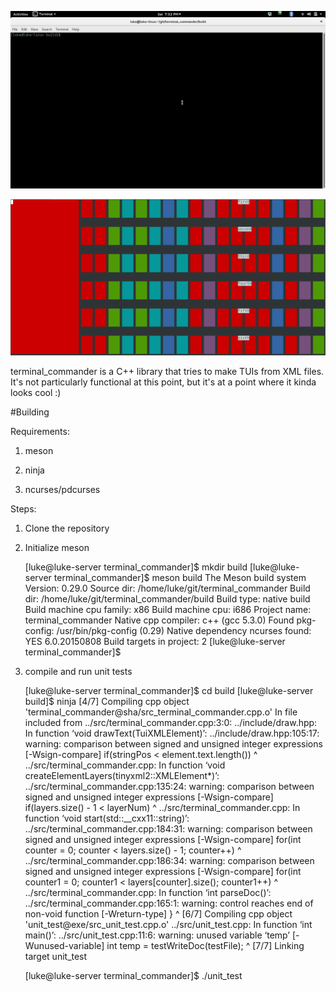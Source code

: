 ![terminal_commander gif](https://raw.githubusercontent.com/chenshuiluke/terminal_commander/master/gif.gif)

![terminal_commander](https://raw.githubusercontent.com/chenshuiluke/terminal_commander/master/terminal_commander.png)

terminal_commander is a C++ library that tries to make TUIs from XML files. It's not particularly functional at this point, but it's at a point where it kinda looks cool :)

#Building 

Requirements:

1. meson

2. ninja

3. ncurses/pdcurses

Steps:

1. Clone the repository

2. Initialize meson

   [luke@luke-server terminal_commander]$ mkdir build
   [luke@luke-server terminal_commander]$ meson build
   The Meson build system
   Version: 0.29.0
   Source dir: /home/luke/git/terminal_commander
   Build dir: /home/luke/git/terminal_commander/build
   Build type: native build
   Build machine cpu family: x86
   Build machine cpu: i686
   Project name: terminal_commander
   Native cpp compiler: c++ (gcc 5.3.0)
   Found pkg-config: /usr/bin/pkg-config (0.29)
   Native dependency ncurses found: YES 6.0.20150808
   Build targets in project: 2
   [luke@luke-server terminal_commander]$ 

3. compile and run unit tests

    [luke@luke-server terminal_commander]$ cd build
    [luke@luke-server build]$ ninja
    [4/7] Compiling cpp object 'terminal_commander@sha/src_terminal_commander.cpp.o'
    In file included from ../src/terminal_commander.cpp:3:0:
    ../include/draw.hpp: In function ‘void drawText(TuiXMLElement)’:
    ../include/draw.hpp:105:17: warning: comparison between signed and unsigned integer expressions [-Wsign-compare]
    if(stringPos < element.text.length())
    ^
    ../src/terminal_commander.cpp: In function ‘void createElementLayers(tinyxml2::XMLElement*)’:
    ../src/terminal_commander.cpp:135:24: warning: comparison between signed and unsigned integer expressions [-Wsign-compare]
    if(layers.size() - 1 < layerNum)
    ^
	../src/terminal_commander.cpp: In function ‘void start(std::__cxx11::string)’:
	../src/terminal_commander.cpp:184:31: warning: comparison between signed and unsigned integer expressions [-Wsign-compare]
	for(int counter = 0; counter < layers.size() - 1; counter++)
	^
	../src/terminal_commander.cpp:186:34: warning: comparison between signed and unsigned integer expressions [-Wsign-compare]
	for(int counter1 = 0; counter1 < layers[counter].size(); counter1++)
	^
	../src/terminal_commander.cpp: In function ‘int parseDoc()’:
	../src/terminal_commander.cpp:165:1: warning: control reaches end of non-void function [-Wreturn-type]
	}
	 ^
	[6/7] Compiling cpp object 'unit_test@exe/src_unit_test.cpp.o'
	../src/unit_test.cpp: In function ‘int main()’:
	../src/unit_test.cpp:11:6: warning: unused variable ‘temp’ [-Wunused-variable]
	  int temp = testWriteDoc(testFile);
	      ^
	[7/7] Linking target unit_test

	[luke@luke-server terminal_commander]$ ./unit_test

